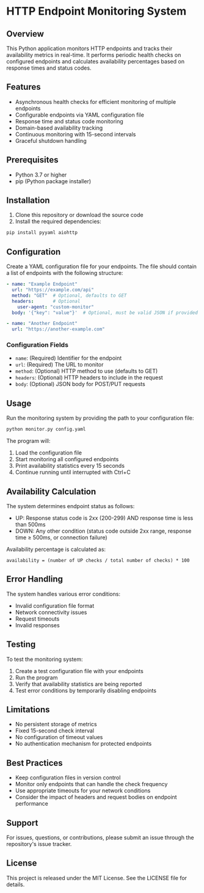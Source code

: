 # HTTP Endpoint Monitoring System

## Overview
This Python application monitors HTTP endpoints and tracks their availability metrics in real-time. It performs periodic health checks on configured endpoints and calculates availability percentages based on response times and status codes.

## Features
- Asynchronous health checks for efficient monitoring of multiple endpoints
- Configurable endpoints via YAML configuration file
- Response time and status code monitoring
- Domain-based availability tracking
- Continuous monitoring with 15-second intervals
- Graceful shutdown handling

## Prerequisites
- Python 3.7 or higher
- pip (Python package installer)

## Installation
1. Clone this repository or download the source code
2. Install the required dependencies:
```bash
pip install pyyaml aiohttp
```

## Configuration
Create a YAML configuration file for your endpoints. The file should contain a list of endpoints with the following structure:

```yaml
- name: "Example Endpoint"
  url: "https://example.com/api"
  method: "GET"  # Optional, defaults to GET
  headers:       # Optional
    user-agent: "custom-monitor"
  body: '{"key": "value"}'  # Optional, must be valid JSON if provided

- name: "Another Endpoint"
  url: "https://another-example.com"
```

### Configuration Fields
- `name`: (Required) Identifier for the endpoint
- `url`: (Required) The URL to monitor
- `method`: (Optional) HTTP method to use (defaults to GET)
- `headers`: (Optional) HTTP headers to include in the request
- `body`: (Optional) JSON body for POST/PUT requests

## Usage
Run the monitoring system by providing the path to your configuration file:

```bash
python monitor.py config.yaml
```

The program will:
1. Load the configuration file
2. Start monitoring all configured endpoints
3. Print availability statistics every 15 seconds
4. Continue running until interrupted with Ctrl+C

## Availability Calculation
The system determines endpoint status as follows:
- UP: Response status code is 2xx (200-299) AND response time is less than 500ms
- DOWN: Any other condition (status code outside 2xx range, response time ≥ 500ms, or connection failure)

Availability percentage is calculated as:
```
availability = (number of UP checks / total number of checks) * 100
```

## Error Handling
The system handles various error conditions:
- Invalid configuration file format
- Network connectivity issues
- Request timeouts
- Invalid responses

## Testing
To test the monitoring system:
1. Create a test configuration file with your endpoints
2. Run the program
3. Verify that availability statistics are being reported
4. Test error conditions by temporarily disabling endpoints

## Limitations
- No persistent storage of metrics
- Fixed 15-second check interval
- No configuration of timeout values
- No authentication mechanism for protected endpoints

## Best Practices
- Keep configuration files in version control
- Monitor only endpoints that can handle the check frequency
- Use appropriate timeouts for your network conditions
- Consider the impact of headers and request bodies on endpoint performance

## Support
For issues, questions, or contributions, please submit an issue through the repository's issue tracker.

## License
This project is released under the MIT License. See the LICENSE file for details.
